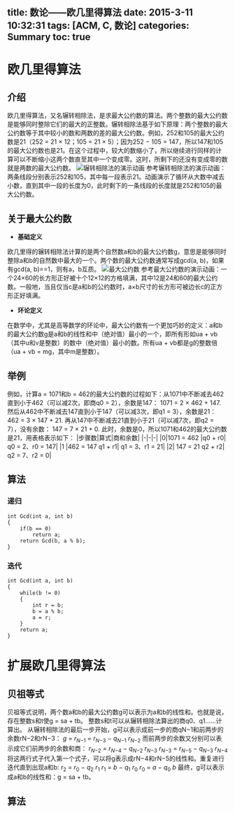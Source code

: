 title: 数论——欧几里得算法
date: 2015-3-11 10:32:31
tags: [ACM, C, 数论]
categories: Summary
toc: true
---
# 欧几里得算法
## 介绍
欧几里得算法，又名辗转相除法，是求最大公约数的算法。两个整数的最大公约数是能够同时整除它们的最大的正整数。辗转相除法基于如下原理：两个整数的最大公约数等于其中较小的数和两数的差的最大公约数。例如，252和105的最大公约数是21（252 = 21 × 12；105 = 21 × 5）；因为252 − 105 = 147，所以147和105的最大公约数也是21。在这个过程中，较大的数缩小了，所以继续进行同样的计算可以不断缩小这两个数直至其中一个变成零。这时，所剩下的还没有变成零的数就是两数的最大公约数。
![辗转相除法的演示动画](http://xuanwo.qiniudn.com/summary/Euclidean_algorithm_252_105_animation_flipped.gif)
参考辗转相除法的演示动画：两条线段分别表示252和105，其中每一段表示21。动画演示了循环从大数中减去小数，直到其中一段的长度为0，此时剩下的一条线段的长度就是252和105的最大公约数。

<!-- more -->

## 关于最大公约数

- **基础定义**

欧几里得的辗转相除法计算的是两个自然数a和b的最大公约数g，意思是能够同时整除a和b的自然数中最大的一个。两个数的最大公约数通常写成gcd(a, b)，如果有gcd(a, b)==1，则有a，b互质。
![最大公约数](http://xuanwo.qiniudn.com/summary/150px-Square_tiling_24x60.svg.png)
参考最大公约数的演示动画：一个24×60的长方形正好被十个12×12的方格填满，其中12是24和60的最大公约数。一般地，当且仅当c是a和b的公约数时，a×b尺寸的长方形可被边长c的正方形正好填满。

- **环论定义**

在数学中，尤其是高等数学的环论中，最大公约数有一个更加巧妙的定义：a和b的最大公约数g是a和b的线性和中（绝对值）最小的一个，即所有形如ua + vb（其中u和v是整数）的数中（绝对值）最小的数。所有ua + vb都是g的整数倍（ua + vb = mg，其中m是整数）。
## 举例
例如，计算a = 1071和b = 462的最大公约数的过程如下：从1071中不断减去462直到小于462（可以减2次，即商q0 = 2），余数是147：
1071 = 2 × 462 + 147.
然后从462中不断减去147直到小于147（可以减3次，即q1 = 3），余数是21：
462 = 3 × 147 + 21.
再从147中不断减去21直到小于21（可以减7次，即q2 = 7），没有余数：
147 = 7 × 21 + 0.
此时，余数是0，所以1071和462的最大公约数是21，用表格表示如下：
|步骤数|算式|商和余数|
|-|-|-|
|0|1071 = 462 |q0 + r0|	q0 = 2、r0 = 147|
|1	|462 = 147 q1 + r1|	q1 = 3、r1 = 21|
|2|	147 = 21 q2 + r2|	q2 = 7、r2 = 0|

## 算法
### 递归
```
int Gcd(int a, int b)
{
    if(b == 0)
        return a;
    return Gcd(b, a % b);
}
```
### 迭代
```
int Gcd(int a, int b)
{
    while(b != 0)
    {
        int r = b;
        b = a % b;
        a = r;
    }
    return a;
}
```

# 扩展欧几里得算法
## 贝祖等式
贝祖等式说明，两个数a和b的最大公约数g可以表示为a和b的线性和。也就是说，存在整数s和t使g = sa + tb。
整数s和t可以从辗转相除法算出的商q0、q1……计算出。 从辗转相除法的最后一步开始，g可以表示成前一步的商qN−1和前两步的余数rN−2和rN−3：
<span class="texhtml"><i>g</i> = <i>r</i><sub><i>N</i>−1</sub> = <i>r</i><sub><i>N</i>−3</sub> − <i>q</i><sub><i>N</i>−1</sub> <i>r</i><sub><i>N</i>−2</sub></span>
而前两步的余数又分别可以表示成它们前两步的余数和商： 
<span><i>r</i><sub><i>N</i>−2</sub> = <i>r</i><sub><i>N</i>−4</sub> − <i>q</i><sub><i>N</i>−2</sub> <i>r</i><sub><i>N</i>−3</sub></span>
<span><i>r</i><sub><i>N</i>−3</sub> = <i>r</i><sub><i>N</i>−5</sub> − <i>q</i><sub><i>N</i>−3</sub> <i>r</i><sub><i>N</i>−4</sub></span>
将这两行式子代入第一个式子，可以将g表示成rN−4和rN−5的线性和。重复进行迭代直到出现a和b: 
<span><i>r</i><sub>2</sub> = <i>r</i><sub>0</sub> − <i>q</i><sub>2</sub> <i>r</i><sub>1</sub></span>
<span><i>r</i><sub>1</sub> = <i>b</i> − <i>q</i><sub>1</sub> <i>r</i><sub>0</sub></span>
<span><i>r</i><sub>0</sub> = <i>a</i> − <i>q</i><sub>0</sub> <i>b</i></span>
最终，g可以表示成a和b的线性和：g = sa + tb。
## 算法